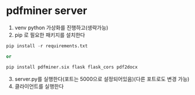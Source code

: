 # pdfminer server

1. venv python 가상화를 진행하고(생략가능)
2. pip 로 필요한 패키지를 설치한다
```python
pip install -r requirements.txt

or

pip install pdfminer.six flask flask_cors pdf2docx
```
3. server.py를 실행한다(포트는 5000으로 설정되어있음)(다른 포트로도 변경 가능)
4. 클라이언트를 실행한다
